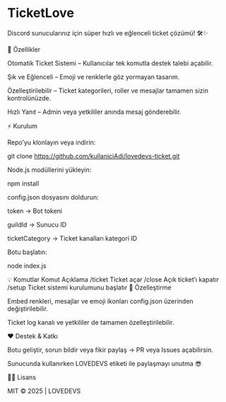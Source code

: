 # TicketLove
Discord sunucularınız için süper hızlı ve eğlenceli ticket çözümü! 🛠️✨

🚀 Özellikler

Otomatik Ticket Sistemi – Kullanıcılar tek komutla destek talebi açabilir.

Şık ve Eğlenceli – Emoji ve renklerle göz yormayan tasarım.

Özelleştirilebilir – Ticket kategorileri, roller ve mesajlar tamamen sizin kontrolünüzde.

Hızlı Yanıt – Admin veya yetkililer anında mesaj gönderebilir.

⚡ Kurulum

Repo’yu klonlayın veya indirin:

git clone https://github.com/kullaniciAdi/lovedevs-ticket.git


Node.js modüllerini yükleyin:

npm install


config.json dosyasını doldurun:

token → Bot tokeni

guildId → Sunucu ID

ticketCategory → Ticket kanalları kategori ID

Botu başlatın:

node index.js

💡 Komutlar
Komut	Açıklama
/ticket	Ticket açar
/close	Açık ticket’ı kapatır
/setup	Ticket sistemi kurulumunu başlatır
🎨 Özelleştirme

Embed renkleri, mesajlar ve emoji ikonları config.json üzerinden değiştirilebilir.

Ticket log kanalı ve yetkililer de tamamen özelleştirilebilir.

❤️ Destek & Katkı

Botu geliştir, sorun bildir veya fikir paylaş → PR veya Issues açabilirsin.

Sunucunda kullanırken LOVEDEVS etiketi ile paylaşmayı unutma 😎

🐱‍💻 Lisans

MIT © 2025 | LOVEDEVS
